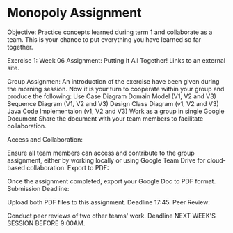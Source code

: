 # Monopoly Assignment

Objective: Practice concepts learned during term 1 and collaborate as a team. This is your chance to put everything you have learned so far together. 

Exercise 1: Week 06 Assignment: Putting It All Together! Links to an external site. 

Group Assignmen:
An introduction of the exercise have been given during the morning session. Now it is your turn to cooperate within your group and produce the following:
Use Case Diagram
Domain Model (V1, V2 and V3)
Sequence Diagram (V1, V2 and V3)
Design Class Diagram (v1, V2 and V3)
Java Code Implementaion (v1, V2 and V3)
Work as a group in single Google Document
Share the document with your team members to facilitate collaboration.
 

Access and Collaboration:

Ensure all team members can access and contribute to the group assignment, either by working locally or using Google Team Drive for cloud-based collaboration.
Export to PDF:

Once the assignment completed, export your Google Doc to PDF format.
Submission Deadline:

Upload both PDF files to this assignment. Deadline 17:45.
Peer Review:

Conduct peer reviews of two other teams' work. Deadline NEXT WEEK'S SESSION BEFORE 9:00AM.
